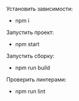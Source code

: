 Установить зависимости: 
* npm i

Запустить проект:
* npm start

Запустить сборку:
* npm run build

Проверить линтерами:
* npm run lint
